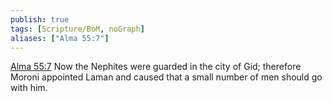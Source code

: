```yaml
---
publish: true
tags: [Scripture/BoM, noGraph]
aliases: ["Alma 55:7"]
---
```

[Alma 55:7](https://churchofjesuschrist.org/study/scriptures/bofm/alma/55?lang=eng&id=p7#p7) Now the Nephites were guarded in the city of Gid; therefore Moroni appointed Laman and caused that a small number of men should go with him.

